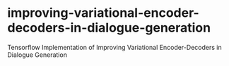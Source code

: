 # improving-variational-encoder-decoders-in-dialogue-generation
Tensorflow Implementation of Improving Variational Encoder-Decoders in Dialogue Generation
